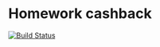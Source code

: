 # Homework cashback
[![Build Status](https://travis-ci.com/zulfat95/Homework-Cashback.svg?branch=master)](https://travis-ci.com/zulfat95/Homework-Cashback)
